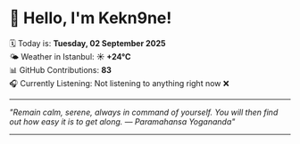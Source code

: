 # 👋 Hello, I'm Kekn9ne!

🗓️ Today is: **Tuesday, 02 September 2025**  
🌤️ Weather in Istanbul: **☀️   +24°C**  
📊 GitHub Contributions: **83**  
🎧 Currently Listening: Not listening to anything right now ❌

---

_"Remain calm, serene, always in command of yourself. You will then find out how easy it is to get along.  — *Paramahansa Yogananda*"_

---
